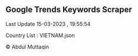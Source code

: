 

## Google Trends Keywords Scraper 
 
Last Update 15-03-2023 , 19:55:54

Country List :
VIETNAM.json



© Abdul Muttaqin 
